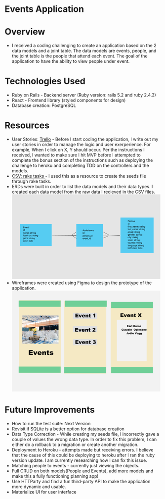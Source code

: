 # Events Application

# Overview
* I received a coding challenging to create an application based on the 2 data models and a joint table.  The data models are events, people, and the joint table is the people that attend each event.  The goal of the application to have the ability to view people under event.

# Technologies Used

* Ruby on Rails - Backend server (Ruby version: rails 5.2 and ruby 2.4.3)
* React - Frontend library (styled components for design)
* Database creation: PostgreSQL


# Resources 
* User Stories: [Trello](https://trello.com/b/ehmAs97b/dataclover-events-application) - Before I start coding the application, I write out my user stories in order to manage the logic and user exerperience.  For example, When I click on X, Y should occur.  Per the instructions I received, I wanted to make sure I hit MVP before I attempted to complete the bonus section of the instructions such as deploying the challenge to heroku and completing TDD on the controllers and the models.
* [CSV: rake tasks ](https://gist.github.com/arjunvenkat/1115bc41bf395a162084) - I used this as a resource to create the seeds file through rake tasks.
* ERDs were built in order to list the data models and their data types.  I created each data model from the raw data I recieved in the CSV files.
![ERD](https://github.com/SupriyaY/events_app/blob/master/ERD.png) 
* Wireframes were created using Figma to design the prototype of the application.
![Wireframes](https://github.com/SupriyaY/events_app/blob/master/Events%20Wireframes.png)


# Future Improvements
* How to run the test suite:  Next Version
* Revisit if SQLite is a better option for database creation
* Data Type Correction - While creating my seeds file, I incorrectly gave a couple of values the wrong data type.  In order to fix this problem, I can either do a rollback to a migration or create another migration.
* Deployment to Heroku - attempts made but receiving errors.  I believe that the cause of this could be deploying to heroku after I ran the ruby version update.  I am currently researching how I can fix this issue.
* Matching people to events - currently just viewing the objects.
* Full CRUD on both models(People and Events), add more models and make this a fully functioning planning app!
* Use HTTParty and find a fun third-party API to make the application more dynamic and usable.
* Materialize UI for user interface


